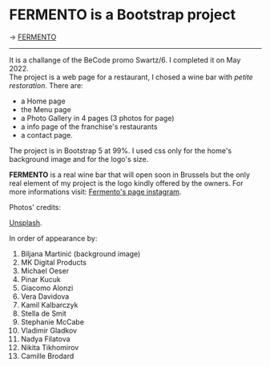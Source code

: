 # FERMENTO is a Bootstrap project

-> [FERMENTO](https://ariannatelesca.github.io/Restaurant/)

---

It is a challange of the BeCode promo Swartz/6. I completed it on May 2022.  
The project is a web page for a restaurant, I chosed a wine bar with *petite restoration*.
There are: 
- a Home page
- the Menu page
- a Photo Gallery in 4 pages (3 photos for page)
- a info page of the franchise's restaurants
- a contact page.


The project is in Bootstrap 5 at 99%. I used css only for the home's background image and for the logo's size.

**FERMENTO** is a real wine bar that will open soon in Brussels but the only real element of my project is the logo kindly offered by the owners. For more informations visit: [Fermento's page instagram](https://www.instagram.com/fermentowinebar/?hl=en).


Photos' credits:  

[Unsplash](https://unsplash.com/s/photos/wine-glass?utm_source=unsplash&utm_medium=referral&utm_content=creditCopyText).  

In order of appearance by:

1. Biljana Martinić (background image)
2. MK Digital Products 
3. Michael Oeser  
4. Pinar Kucuk
5. Giacomo Alonzi
6. Vera Davidova
7. Kamil Kalbarczyk
8. Stella de Smit
9. Stephanie McCabe
10. Vladimir Gladkov
11. Nadya Filatova
12. Nikita Tikhomirov
13. Camille Brodard


 
   
      
 
    

  
  